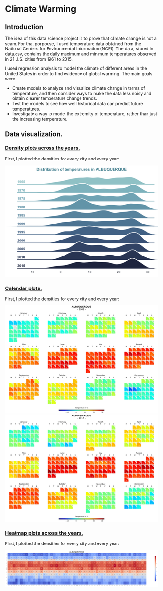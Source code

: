 # Climate Warming

## Introduction
The idea of this data science project is to prove that climate change is not a scam. For that porpouse, I used temperature data obtained from the National Centers for Environmental Information (NCEI). The data, stored in data.csv, contains the daily maximum and minimum temperatures observed in 21 U.S. cities from 1961 to 2015.

I used regression analysis to model the climate of different areas in the United States in order to find evidence of global warming. The main goals were

- Create models to analyze and visualize climate change in terms of temperature, and then consider ways to make the data less noisy and obtain clearer temperature change trends. 
- Test the models to see how well historical data can predict future temperatures.
- Investigate a way to model the extremity of temperature, rather than just the increasing temperature.

## Data visualization.
### <ins>Density plots across the years.</ins>
First, I plotted the densities for every city and every year:

<img src="https://github.com/federicogaspar/Climate-Warming/blob/main/README%20IMG/density_plot_eg.png" width="600">

### <ins>Calendar plots.</ins>
First, I plotted the densities for every city and every year:


<img src="https://github.com/federicogaspar/Climate-Warming/blob/main/README%20IMG/ALBUQUERQUE-1961.jpg" width="600">


<img src="https://github.com/federicogaspar/Climate-Warming/blob/main/README%20IMG/ALBUQUERQUE-2015.jpg" width="600">


### <ins>Heatmap plots across the years.</ins>
First, I plotted the densities for every city and every year:


<img src="https://github.com/federicogaspar/Climate-Warming/blob/main/README%20IMG/heatmap.jpg" width="800">

